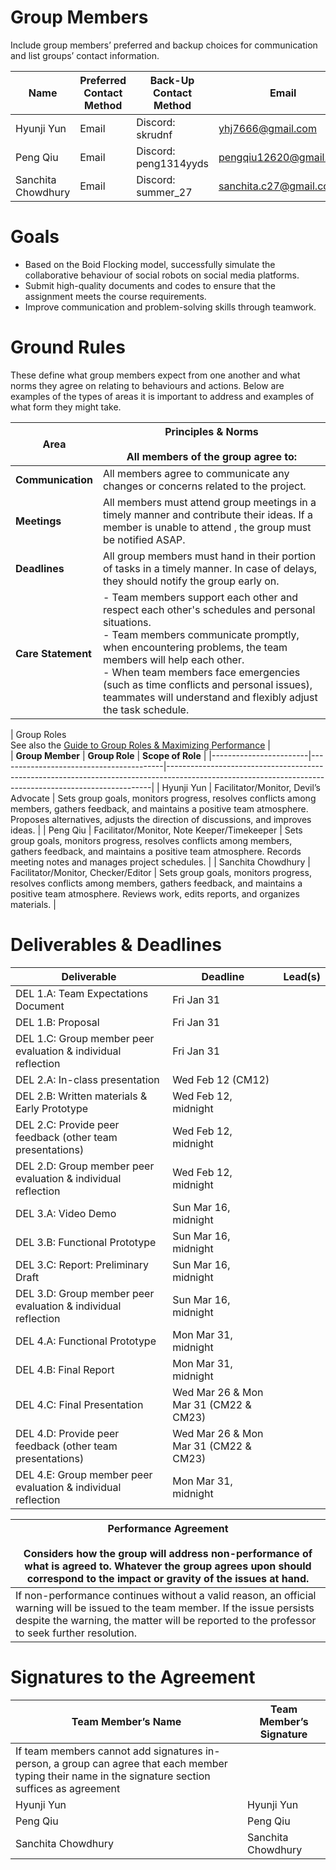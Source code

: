 # Group Members

Include group members’ preferred and backup choices for communication and list groups’ contact information.

| Name | Preferred Contact Method | Back-Up Contact Method | Email | WhatsApp/Phone |
| --- | --- | --- | --- | --- |
|Hyunji Yun |Email     |Discord: skrudnf    |yhj7666@gmail.com     |4163056056     |
|Peng Qiu   |Email     |Discord: peng1314yyds     |pengqiu12620@gmail.com     |6476712756     |
|Sanchita Chowdhury     |Email   | Discord: summer_27  | sanchita.c27@gmail.com  |6475151968     |

# Goals 
- Based on the Boid Flocking model, successfully simulate the collaborative behaviour of social robots on social media platforms.
- Submit high-quality documents and codes to ensure that the assignment meets the course requirements.
- Improve communication and problem-solving skills through teamwork.

# Ground Rules

These define what group members expect from one another and what norms they agree on relating to behaviours and actions. Below are examples of the types of areas it is important to address and examples of what form they might take.  

| **Area** | **Principles & Norms**<br><br>All members of the group agree to: |
| --- | --- |
| **Communication** | All members agree to communicate any changes or concerns related to the project.    |
| **Meetings** | All members must attend group meetings in a timely manner and contribute their ideas. If a member is unable to attend , the group must be notified ASAP.    |
| **Deadlines** | All group members must hand in their portion of tasks in a timely manner. In case of delays, they should notify the group early on.    |
| **Care Statement** | - Team members support each other and respect each other's schedules and personal situations. <br> - Team members communicate promptly, when encountering problems, the team members will help each other. <br> - When team members face emergencies (such as time conflicts and personal issues), teammates will understand and flexibly adjust the task schedule. |


| Group Roles  <br>See also the [Guide to Group Roles & Maximizing Performance](https://learningcommons.yorku.ca/wp-content/uploads/2021/01/Guide-Group-Roles.pdf) |    
| **Group Member**      | **Group Role**                          | **Scope of Role**                                                                                                                                      |
|------------------------|-----------------------------------------|--------------------------------------------------------------------------------------------------------------------------------------------------------|
| Hyunji Yun            | Facilitator/Monitor, Devil’s Advocate  | Sets group goals, monitors progress, resolves conflicts among members, gathers feedback, and maintains a positive team atmosphere. Proposes alternatives, adjusts the direction of discussions, and improves ideas. |
| Peng Qiu              | Facilitator/Monitor, Note Keeper/Timekeeper | Sets group goals, monitors progress, resolves conflicts among members, gathers feedback, and maintains a positive team atmosphere. Records meeting notes and manages project schedules. |
| Sanchita Chowdhury    | Facilitator/Monitor, Checker/Editor    | Sets group goals, monitors progress, resolves conflicts among members, gathers feedback, and maintains a positive team atmosphere. Reviews work, edits reports, and organizes materials. |


# Deliverables & Deadlines

| Deliverable | Deadline          | Lead(s) |
|-------------|-------------------|---------|
| DEL 1.A: Team Expectations Document | Fri Jan 31         |         |
| DEL 1.B: Proposal                 | Fri Jan 31         |         |
| DEL 1.C: Group member peer evaluation & individual reflection | Fri Jan 31         |         |
| DEL 2.A: In-class presentation    | Wed Feb 12 (CM12)  |         |
| DEL 2.B: Written materials & Early Prototype | Wed Feb 12, midnight |         |
| DEL 2.C: Provide peer feedback (other team presentations) | Wed Feb 12, midnight |         |
| DEL 2.D: Group member peer evaluation & individual reflection | Wed Feb 12, midnight |         |
| DEL 3.A: Video Demo               | Sun Mar 16, midnight |         |
| DEL 3.B: Functional Prototype     | Sun Mar 16, midnight |         |
| DEL 3.C: Report: Preliminary Draft | Sun Mar 16, midnight |         |
| DEL 3.D: Group member peer evaluation & individual reflection | Sun Mar 16, midnight |         |
| DEL 4.A: Functional Prototype     | Mon Mar 31, midnight |         |
| DEL 4.B: Final Report             | Mon Mar 31, midnight |         |
| DEL 4.C: Final Presentation       | Wed Mar 26 & Mon Mar 31 (CM22 & CM23) |         |
| DEL 4.D: Provide peer feedback (other team presentations) | Wed Mar 26 & Mon Mar 31 (CM22 & CM23) |         |
| DEL 4.E: Group member peer evaluation & individual reflection | Mon Mar 31, midnight |         |


| Performance Agreement<br><br>Considers how the group will address non-performance of what is agreed to. Whatever the group agrees upon should correspond to the impact or gravity of the issues at hand. |
| --- |
|If non-performance continues without a valid reason, an official warning will be issued to the team member. If the issue persists despite the warning, the matter will be reported to the professor to seek further resolution.     |

# Signatures to the Agreement

| Team Member’s Name | Team Member’s Signature |
| --- | --- |
| If team members cannot add signatures in-person, a group can agree that each member typing their name in the signature section suffices as agreement |     |
|Hyunji Yun     |Hyunji Yun     |
|Peng Qiu       |Peng Qiu       |
|Sanchita Chowdhury     |Sanchita Chowdhury     |

